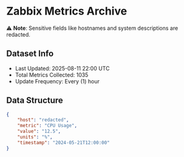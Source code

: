 # Zabbix Metrics Archive

⚠️ **Note**: Sensitive fields like hostnames and system descriptions are redacted.

## Dataset Info
- Last Updated: 2025-08-11 22:00 UTC
- Total Metrics Collected: 1035
- Update Frequency: Every (1) hour

## Data Structure
```json
{
    "host": "redacted",
    "metric": "CPU Usage",
    "value": "12.5",
    "units": "%",
    "timestamp": "2024-05-21T12:00:00"
}
```
